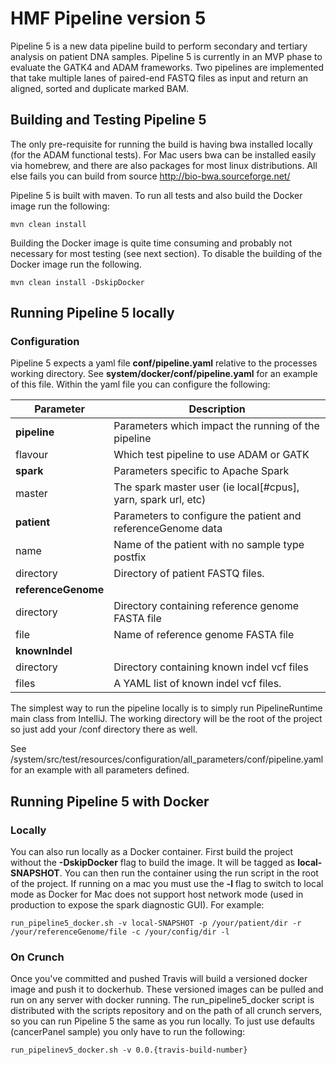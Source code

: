 # HMF Pipeline version 5
Pipeline 5 is a new data pipeline build to perform secondary and tertiary analysis on patient DNA samples. Pipeline 5 is currently in an
MVP phase to evaluate the GATK4 and ADAM frameworks. Two pipelines are implemented that take multiple lanes of paired-end FASTQ files as
input and return an aligned, sorted and duplicate marked BAM.

## Building and Testing Pipeline 5

The only pre-requisite for running the build is having bwa installed locally (for the ADAM functional tests). For Mac users bwa can be
installed easily via homebrew, and there are also packages for most linux distributions. All else fails you can build from source
http://bio-bwa.sourceforge.net/

Pipeline 5 is built with maven. To run all tests and also build the Docker image run the following:

```
mvn clean install
```
Building the Docker image is quite time consuming and probably not necessary for most testing (see next section). To disable the building
of the Docker image run the following.
```
mvn clean install -DskipDocker
```

## Running Pipeline 5 locally

### Configuration

Pipeline 5 expects a yaml file **conf/pipeline.yaml** relative to the processes working directory. See **system/docker/conf/pipeline.yaml**
for an example of this file. Within the yaml file you can configure the following:

| Parameter               | Description
| ----------------------- | ---------------------------------------------
| **pipeline**            | Parameters which impact the running of the pipeline
| flavour                 | Which test pipeline to use ADAM or GATK
| **spark**               | Parameters specific to Apache Spark
| master                  | The spark master user (ie local[#cpus], yarn, spark url, etc)
| **patient**             | Parameters to configure the patient and referenceGenome data
| name                    | Name of the patient with no sample type postfix
| directory               | Directory of patient FASTQ files.
| **referenceGenome**
| directory               | Directory containing reference genome FASTA file
| file                    | Name of reference genome FASTA file
| **knownIndel**
| directory               | Directory containing known indel vcf files
| files                   | A YAML list of known indel vcf files.

The simplest way to run the pipeline locally is to simply run PipelineRuntime main class from IntelliJ. The working directory will be the
root of the project so just add your /conf directory there as well.

See /system/src/test/resources/configuration/all_parameters/conf/pipeline.yaml for an example with all parameters defined.

## Running Pipeline 5 with Docker

### Locally
You can also run locally as a Docker container. First build the project without the **-DskipDocker** flag to build the image. It will be
tagged as **local-SNAPSHOT**. You can then run the container using the run script in the root of the project.  If running on a mac you
must use the **-l** flag to switch to local mode as Docker for Mac does not support host network mode (used in production to expose the
spark diagnostic GUI). For example:

```
run_pipeline5_docker.sh -v local-SNAPSHOT -p /your/patient/dir -r /your/referenceGenome/file -c /your/config/dir -l
```

### On Crunch
Once you've committed and pushed Travis will build a versioned docker image and push it to dockerhub. These versioned images can be pulled
and run on any server with docker running. The run_pipeline5_docker script is distributed with the scripts repository and on the path of
all crunch servers, so you can run Pipeline 5 the same as you run locally. To just use defaults (cancerPanel sample) you only have to run
the following:

```
run_pipelinev5_docker.sh -v 0.0.{travis-build-number}
```

